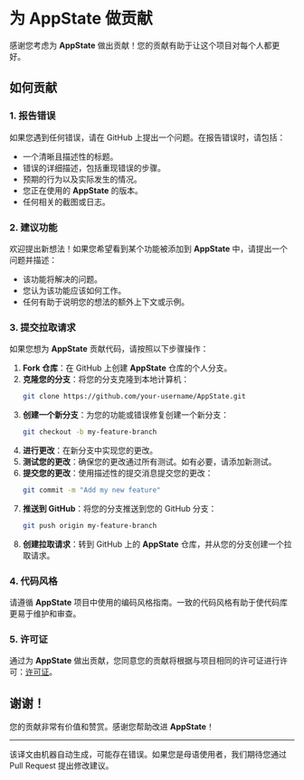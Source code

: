 # 为 AppState 做贡献

感谢您考虑为 **AppState** 做出贡献！您的贡献有助于让这个项目对每个人都更好。

## 如何贡献

### 1. 报告错误

如果您遇到任何错误，请在 GitHub 上提出一个问题。在报告错误时，请包括：

- 一个清晰且描述性的标题。
- 错误的详细描述，包括重现错误的步骤。
- 预期的行为以及实际发生的情况。
- 您正在使用的 **AppState** 的版本。
- 任何相关的截图或日志。

### 2. 建议功能

欢迎提出新想法！如果您希望看到某个功能被添加到 **AppState** 中，请提出一个问题并描述：

- 该功能将解决的问题。
- 您认为该功能应该如何工作。
- 任何有助于说明您的想法的额外上下文或示例。

### 3. 提交拉取请求

如果您想为 **AppState** 贡献代码，请按照以下步骤操作：

1. **Fork 仓库**：在 GitHub 上创建 **AppState** 仓库的个人分支。
2. **克隆您的分支**：将您的分支克隆到本地计算机：
   ```bash
   git clone https://github.com/your-username/AppState.git
   ```
3. **创建一个新分支**：为您的功能或错误修复创建一个新分支：
   ```bash
   git checkout -b my-feature-branch
   ```
4. **进行更改**：在新分支中实现您的更改。
5. **测试您的更改**：确保您的更改通过所有测试。如有必要，请添加新测试。
6. **提交您的更改**：使用描述性的提交消息提交您的更改：
   ```bash
   git commit -m "Add my new feature"
   ```
7. **推送到 GitHub**：将您的分支推送到您的 GitHub 分支：
   ```bash
   git push origin my-feature-branch
   ```
8. **创建拉取请求**：转到 GitHub 上的 **AppState** 仓库，并从您的分支创建一个拉取请求。

### 4. 代码风格

请遵循 **AppState** 项目中使用的编码风格指南。一致的代码风格有助于使代码库更易于维护和审查。

### 5. 许可证

通过为 **AppState** 做出贡献，您同意您的贡献将根据与项目相同的许可证进行许可：[许可证](https://github.com/0xLeif/AppState/blob/main/LICENSE)。

## 谢谢！

您的贡献非常有价值和赞赏。感谢您帮助改进 **AppState**！

---
该译文由机器自动生成，可能存在错误。如果您是母语使用者，我们期待您通过 Pull Request 提出修改建议。
